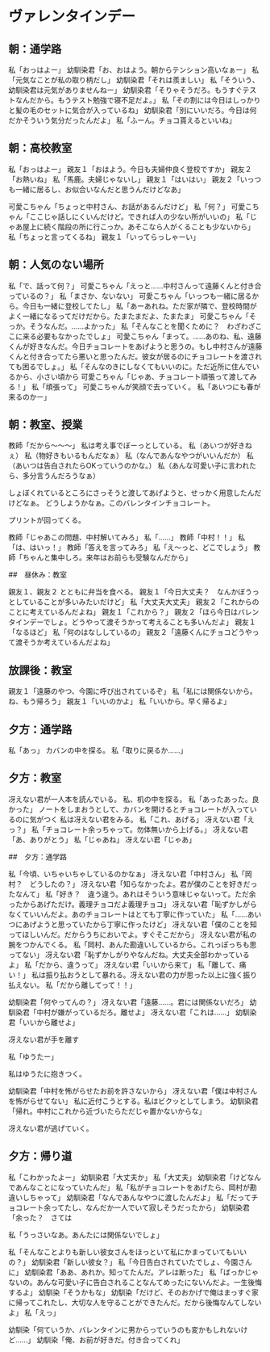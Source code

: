 # ヴァレンタインデー

## 朝：通学路

私「おっはよー」
幼馴染君「お、おはよう。朝からテンション高いなぁー」
私「元気なことが私の取り柄だし」
幼馴染君「それは羨ましい」
私「そういう、幼馴染君は元気がありませんねー」
幼馴染君「そりゃそうだろ。もうすぐテストなんだから。もうテスト勉強で寝不足だよ。」
私「その割には今日はしっかりと髪の毛のセットに気合が入っているね」
幼馴染君「別にいいだろ。今日は何だかそういう気分だったんだよ」
私「ふーん。チョコ貰えるといいね」

## 朝：高校教室

私「おっはよー」
親友１「おはよう。今日も夫婦仲良く登校ですか」
親友２「お熱いね」
私「馬鹿。夫婦じゃないし」
親友１「はいはい」
親友２「いっつも一緒に居るし、お似合いなんだと思うんだけどなあ」

可愛こちゃん「ちょっと中村さん、お話があるんだけど」
私「何？」
可愛こちゃん「ここじゃ話しにくいんだけど。できれば人の少ない所がいいの」
私「じゃあ屋上に続く階段の所に行こっか。あそこなら人がくることも少ないから」
私「ちょっと言ってくるね」
親友１「いってらっしゃーい」

## 朝：人気のない場所

私「で、話って何？」
可愛こちゃん「えっと……中村さんって遠藤くんと付き合っているの？」
私「まさか、ないない」
可愛こちゃん「いっつも一緒に居るから。今日も一緒に登校してたし」
私「あーあれね。ただ家が隣で、登校時間がよく一緒になるってだけだから。たまたまだよ、たまたま」
可愛こちゃん「そっか。そうなんだ。……よかった」
私「そんなことを聞くために？　わざわざここに来る必要もなかったでしょ」
可愛こちゃん「まって。……あのね、私、遠藤くんが好きなんだ。今日チョコレートをあげようと思うの。もし中村さんが遠藤くんと付き合ってたら悪いと思ったんだ。彼女が居るのにチョコレートを渡されても困るでしょ。」
私「そんなのきにしなくてもいいのに。ただ近所に住んでいるから、小さい頃から
可愛こちゃん「じゃあ、チョコレート頑張って渡してみる！」
私「頑張って」
可愛こちゃんが笑顔で去っていく。
私「あいつにも春が来るのかー」

## 朝：教室、授業

教師「だから〜〜〜」
私は考え事でぼーっとしている。
私（あいつが好きねぇ）
私（物好きもいるもんだなぁ）
私（なんであんなやつがいいんだか）
私（あいつは告白されたらOKっていうのかな。）
私（あんな可愛い子に言われたら、多分言うんだろうなぁ）

しょぼくれているところにさっそうと渡してあげようと、せっかく用意したんだけどなぁ。
どうしようかなぁ。このバレンタインチョコレート。

プリントが回ってくる。

教師「じゃあこの問題、中村解いてみろ」
私「……」
教師「中村！！」
私「は、はいっ！」
教師「答えを言ってみろ」
私「え〜っと、どこでしょう」
教師「ちゃんと集中しろ。来年はお前らも受験なんだから」

##　昼休み：教室

親友１、親友２ とともに弁当を食べる。
親友１「今日大丈夫？　なんかぼうっとしていることが多いみたいだけど」
私「大丈夫大丈夫」
親友２「これからのことに考えているんだよね」
親友１「これから？」
親友２「ほら今日はバレンタインデーでしょ。どうやって渡そうかって考えることも多いんだよ」
親友１「なるほど」
私「何のはなししているの」
親友２「遠藤くんにチョコどうやって渡そうか考えているんだよね」

## 放課後：教室

親友１「遠藤のやつ、今園に呼び出されているぞ」
私「私には関係ないから。ね、もう帰ろう」
親友１「いいのかよ」
私「いいから。早く帰るよ」

## 夕方：通学路

私「あっ」
カバンの中を探る。
私「取りに戻るか……」

## 夕方：教室

冴えない君が一人本を読んでいる。
私、机の中を探る。
私「あったあった。良かった」
ノートをしまおうとして、カバンを開けるとチョコレートが入っているのに気がつく
私は冴えない君をみる。
私「これ、あげる」
冴えない君「えっ？」
私「チョコレート余っちゃって。勿体無いから上げる。」
冴えない君「あ、ありがとう」
私「じゃあね」
冴えない君「じゃあ」

##　夕方：通学路

私「今頃、いちゃいちゃしているのかなぁ」
冴えない君「中村さん」
私「岡村？　どうしたの？」
冴えない君「知らなかったよ。君が僕のことを好きだったなんて」
私「好き？　違う違う。あれはそういう意味じゃないって。ただ余ったからあげただけ。義理チョコだよ義理チョコ」
冴えない君「恥ずかしがらなくていいんだよ。あのチョコレートはとても丁寧に作っていた」
私「……あいつにあげようと思っていたから丁寧に作ったけど」
冴えない君「僕のことを知ってほしいんだ。だからうちにおいでよ。すぐそこだから」
冴えない君が私の腕をつかんでくる。
私「岡村、あんた勘違いしているから。これっぽっちも思ってない」
冴えない君「恥ずかしがりやなんだね。大丈夫全部わかっているよ」
私「だから、違うって」
冴えない君「いいから来て」
私「離して、痛い！」
私は振り払おうとして暴れる。冴えない君の力が思った以上に強く振り払えない。
私「だから離してって！！」

幼馴染君「何やってんの？」
冴えない君「遠藤……。君には関係ないだろ」
幼馴染君「中村が嫌がっているだろ。離せよ」
冴えない君「これは……」
幼馴染君「いいから離せよ」

冴えない君が手を離す

私「ゆうたー」

私はゆうたに抱きつく。

幼馴染君「中村を怖がらせたお前を許さないから」
冴えない君「僕は中村さんを怖がらせてない」
私に近付こうとする。私はビクッとしてしまう。
幼馴染君「帰れ。中村にこれから近づいたらただじゃ置かないからな」

冴えない君が逃げていく。

## 夕方：帰り道


私「こわかったよー」
幼馴染君「大丈夫か」
私「大丈夫」
幼馴染君「けどなんであんなことになっていたんだ」
私「私がチョコレートをあげたら、岡村が勘違いしちゃって」
幼馴染君「なんであんなやつに渡したんだよ」
私「だってチョコレート余ってたし、なんだか一人でいて寂しそうだったから」
幼馴染君「余った？　さては

私「うっさいなあ。あんたには関係ないでしょ」

私「そんなことよりも新しい彼女さんをほっといて私にかまっていてもいいの？」
幼馴染君「新しい彼女？」
私「今日告白されていたでしょ、今園さんに」
幼馴染君「ああ、あれか。知ってたんだ。アレは断った」
私「ばっかじゃないの。あんな可愛い子に告白されることなんてめったにないんだよ。一生後悔するよ」
幼馴染「そうかもな」
幼馴染「だけど、そのおかげで俺はまっすぐ家に帰ってこれたし、大切な人を守ることができたんだ。だから後悔なんてしないよ」
私「えっ」

幼馴染「何ていうか、バレンタインに男からっていうのも変かもしれないけど……」
幼馴染「俺、お前が好きだ。付き合ってくれ」
